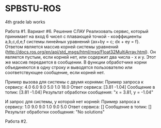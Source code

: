 # SPBSTU-ROS
4th grade lab works

Работа #1. Вариант #6. Решение СЛАУ
Реализовать сервис, который принимает на вход 6 чисел с плавающей точкой - коэффициенты a,b,c,d,e,f системы линейных уравнений {ax+by = c; dx + ey = f}. Ответом является массив корней системы уравнений (http://docs.ros.org/en/api/std_msgs/html/msg/Float32MultiArray.html). Он является пустым, если корней нет, или содержит два числа - x и y. Этот же массив передается в сообщении. В функции обработчике корни объединяются в одну строку и выводятся пользователю или соответствующее сообщение, если корней нет.

Пример вызова для системы с двумя корнями:
Пример запроса к сервису: 4.0 6.0 9.0 5.0 1.0 18.0
Ответ сервиса: [3.81 -1.04]
Сообщение в топик: [3.81 -1.04]
Результат обработки сообщения: "x = 3.81, у = -1.04"

И запрос для системы, у которой нет корней:
Пример запроса к сервису: 1.0 9.0 9.0 1.0 9.0 5.0
Ответ сервиса: []
Сообщение в топик: []
Результат обработки сообщения: "No solutions"


Работа #2.
